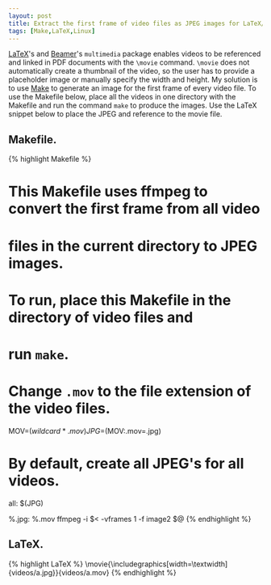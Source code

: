 ```yaml
---
layout: post
title: Extract the first frame of video files as JPEG images for LaTeX/Beamer.
tags: [Make,LaTeX,Linux]
---
```


[LaTeX][latex]'s and [Beamer][beamer]'s `multimedia` package enables
videos to be referenced and linked in PDF documents with the `\movie` command.
`\movie` does not automatically create a thumbnail of the video,
so the user has to provide a placeholder image or manually specify the
width and height.
My solution is to use [Make][make] to generate an image for the
first frame of every video file.
To use the Makefile below, place all the videos in one directory with the
Makefile and run the command `make` to produce the images.
Use the LaTeX snippet below to place the JPEG and reference to the movie file.

## Makefile.
{% highlight Makefile %}
# This Makefile uses ffmpeg to convert the first frame from all video
# files in the current directory to JPEG images.
# To run, place this Makefile in the directory of video files and
# run `make`.

# Change `.mov` to the file extension of the video files.
MOV=$(wildcard *.mov)
JPG=$(MOV:.mov=.jpg)

# By default, create all JPEG's for all videos.
all: $(JPG)

%.jpg: %.mov
	ffmpeg -i $< -vframes 1 -f image2 $@
{% endhighlight %}

## LaTeX.
{% highlight LaTeX %}
\movie{\includegraphics[width=\textwidth]{videos/a.jpg}}{videos/a.mov}
{% endhighlight %}

[beamer]: http://ctan.mirrors.hoobly.com/macros/latex/contrib/beamer/doc/beameruserguide.pdf
[make]: http://www.gnu.org/software/make/
[latex]: http://www.latex-project.org/
